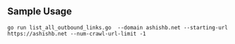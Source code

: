 ## Sample Usage

`go run list_all_outbound_links.go 
	--domain ashishb.net
	--starting-url https://ashishb.net
	--num-crawl-url-limit -1`